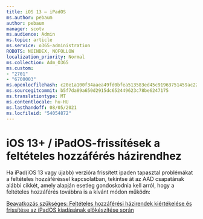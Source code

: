 ```yaml
---
title: iOS 13 – iPadOS
ms.author: pebaum
author: pebaum
manager: scotv
ms.audience: Admin
ms.topic: article
ms.service: o365-administration
ROBOTS: NOINDEX, NOFOLLOW
localization_priority: Normal
ms.collection: Adm_O365
ms.custom:
- "2701"
- "6700003"
ms.openlocfilehash: c20e1a100f34aaea49fd0bfea513583ed45c91963751459ac229a265929f3fd0
ms.sourcegitcommit: b5f7da89a650d2915dc652449623c78be6247175
ms.translationtype: MT
ms.contentlocale: hu-HU
ms.lasthandoff: 08/05/2021
ms.locfileid: "54054872"
---
```

# <a name="ios-13--ipados-updates-for-conditional-access-policy"></a>iOS 13+ / iPadOS-frissítések a feltételes hozzáférés házirendhez

Ha iPad(iOS 13 vagy újabb) verzióra frissített ipaden tapasztal problémákat a feltételes hozzáféréssel kapcsolatban, tekintse át az AAD csapatának alábbi cikkét, amely alapján esetleg gondoskodnia kell arról, hogy a feltételes hozzáférés továbbra is a kívánt módon működn:

[Beavatkozás szükséges: Feltételes hozzáférési házirendek kiértékelése és frissítése az iPadOS kiadásának előkészítése során](https://support.microsoft.com/help/4521038/action-required-update-conditional-access-policies-for-ipados)